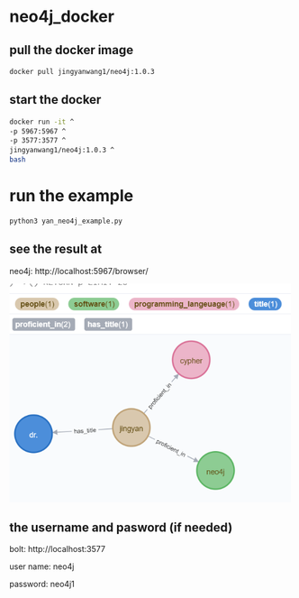 # neo4j_docker

## pull the docker image

```bash
docker pull jingyanwang1/neo4j:1.0.3
```

## start the docker

```bash
docker run -it ^
-p 5967:5967 ^
-p 3577:3577 ^
jingyanwang1/neo4j:1.0.3 ^
bash
```

# run the example 

```bash
python3 yan_neo4j_example.py
```

## see the result at 

neo4j: http://localhost:5967/browser/

<img src="WeChat%20Screenshot_20220908123856.png" width="500">

## the username and pasword (if needed)

bolt: http://localhost:3577

user name: neo4j

password: neo4j1
